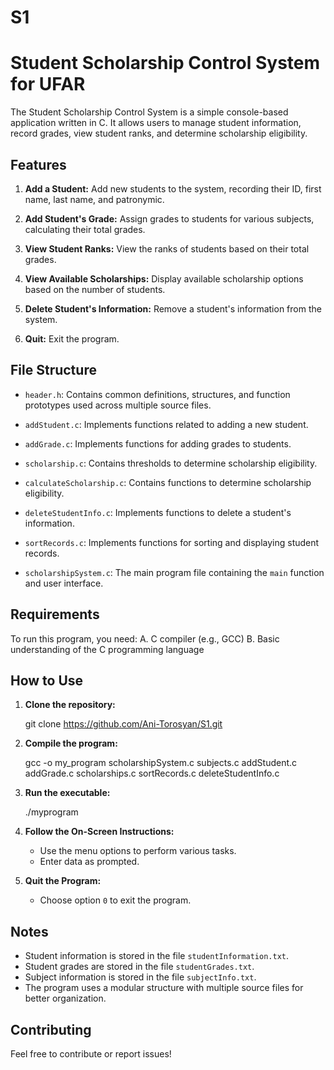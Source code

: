 # S1
# Student Scholarship Control System for UFAR

The Student Scholarship Control System is a simple console-based application written in C. It allows users to manage student information, record grades, view student ranks, and determine scholarship eligibility.

## Features

1. **Add a Student:** Add new students to the system, recording their ID, first name, last name, and patronymic.

2. **Add Student's Grade:** Assign grades to students for various subjects, calculating their total grades.

3. **View Student Ranks:** View the ranks of students based on their total grades.

4. **View Available Scholarships:** Display available scholarship options based on the number of students.

5. **Delete Student's Information:** Remove a student's information from the system.

6. **Quit:** Exit the program.

## File Structure

- `header.h`: Contains common definitions, structures, and function prototypes used across multiple source files.

- `addStudent.c`: Implements functions related to adding a new student.

- `addGrade.c`: Implements functions for adding grades to students.

- `scholarship.c`: Contains thresholds to determine scholarship eligibility.

- `calculateScholarship.c`: Contains functions to determine scholarship eligibility.

- `deleteStudentInfo.c`: Implements functions to delete a student's information.

- `sortRecords.c`: Implements functions for sorting and displaying student records.

- `scholarshipSystem.c`: The main program file containing the `main` function and user interface.

## Requirements 

To run this program, you need: 
A. C compiler (e.g., GCC) 
B. Basic understanding of the C programming language

## How to Use

1. **Clone the repository:**
   
   git clone https://github.com/Ani-Torosyan/S1.git

2. **Compile the program:**

   gcc -o my_program scholarshipSystem.c subjects.c addStudent.c addGrade.c scholarships.c sortRecords.c deleteStudentInfo.c

3. **Run the executable:**

   ./myprogram

4. **Follow the On-Screen Instructions:**

    - Use the menu options to perform various tasks.
    - Enter data as prompted.

5. **Quit the Program:**

    - Choose option `0` to exit the program.

## Notes

- Student information is stored in the file `studentInformation.txt`.
- Student grades are stored in the file `studentGrades.txt`.
- Subject information is stored in the file `subjectInfo.txt`.
- The program uses a modular structure with multiple source files for better organization.

## Contributing

Feel free to contribute or report issues!
